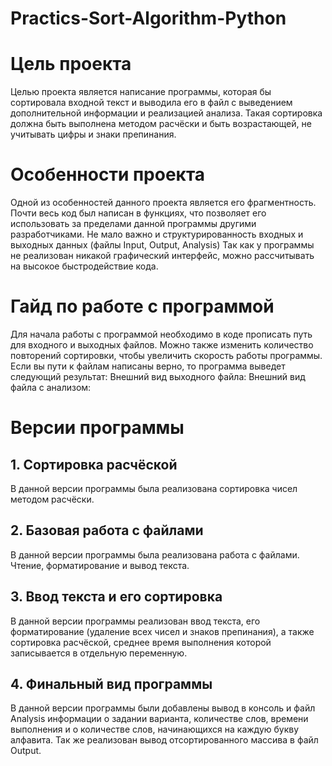 # Practics-Sort-Algorithm-Python
# Цель проекта
Целью проекта является написание программы, которая бы сортировала входной текст и выводила его в файл с выведением дополнительной информации и реализацией анализа.
Такая сортировка должна быть выполнена методом расчёски и быть возрастающей, не учитывать цифры и знаки препинания.
# Особенности проекта
Одной из особенностей данного проекта является его фрагментность. Почти весь код был написан в функциях, что позволяет его использовать за пределами данной программы другими разработчиками. 
Не мало важно и структурированность входных и выходных данных (файлы Input, Output, Analysis)
Так как у программы не реализован никакой графический интерфейс, можно расcчитывать на высокое быстродействие кода.
# Гайд по работе с программой
Для начала работы с программой необходимо в коде прописать путь для входного и выходных файлов. Можно также изменить количество повторений сортировки, чтобы увеличить скорость работы программы.
Если вы пути к файлам написаны верно, то программа выведет следующий результат:
Внешний вид выходного файла:
Внешний вид файла с анализом:
# Версии программы
## 1. Сортировка расчёской
В данной версии программы была реализована сортировка чисел методом расчёски.
## 2. Базовая работа с файлами
В данной версии программы была реализована работа с файлами. Чтение, форматирование и вывод текста.
## 3. Ввод текста и его сортировка
В данной версии программы реализован ввод текста, его форматирование (удаление всех чисел и знаков препинания), а также сортировка расчёской, среднее время выполнения которой записывается в отдельную переменную.
## 4. Финальный вид программы
В данной версии программы были добавлены вывод в консоль и файл Analysis информации о задании варианта, количестве слов, времени выполнения и о количестве слов, начинающихся на каждую букву алфавита. Так же реализован вывод отсортированного массива в файл Output.
